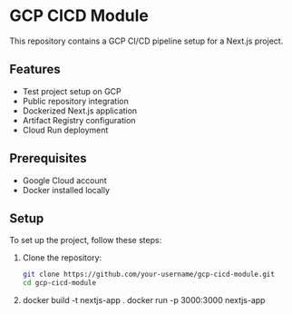 # GCP CICD Module

This repository contains a GCP CI/CD pipeline setup for a Next.js project.

## Features

- Test project setup on GCP
- Public repository integration
- Dockerized Next.js application
- Artifact Registry configuration
- Cloud Run deployment

## Prerequisites

- Google Cloud account
- Docker installed locally

## Setup

To set up the project, follow these steps:

1. Clone the repository:
   ```bash
   git clone https://github.com/your-username/gcp-cicd-module.git
   cd gcp-cicd-module
2. docker build -t nextjs-app .
   docker run -p 3000:3000 nextjs-app